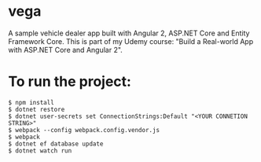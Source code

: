 # vega
A sample vehicle dealer app built with Angular 2, ASP.NET Core and Entity Framework Core. This is part of my Udemy course: "Build a Real-world App with ASP.NET Core and Angular 2".

# To run the project: 
```
$ npm install
$ dotnet restore
$ dotnet user-secrets set ConnectionStrings:Default "<YOUR CONNETION STRING>"
$ webpack --config webpack.config.vendor.js
$ webpack 
$ dotnet ef database update
$ dotnet watch run 
```
